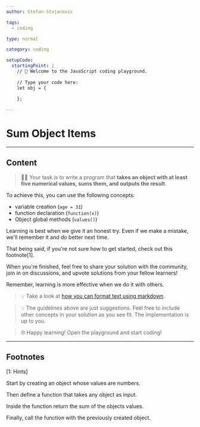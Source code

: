 ```yaml
---
author: Stefan-Stojanovic

tags:
  - coding

type: normal

category: coding

setupCode:
  startingPoint: |
    // 👋 Welcome to the JavaScript coding playground.
    
    // Type your code here:
    let obj = {
      
    };

---
```


# Sum Object Items

---

## Content

> 👩‍💻 Your task is to write a program that **takes an object with at least five numerical values, sums them, and outputs the result**.

To achieve this, you can use the following concepts:
- variable creation (`age = 31`)
- function declaration (`function(x)`)
- Object global methods (`values()`)

Learning is best when we give it an honest try. Even if we make a mistake, we'll remember it and do better next time.

That being said, if you're not sure how to get started, check out this footnote[1]. 

When you're finished, feel free to share your solution with the community, join in on discussions, and upvote solutions from your fellow learners!

Remember, learning is more effective when we do it with others.

> 💡 Take a look at [how you can format text using markdown](https://www.enki.com/glossary/general/markdown-formatting).

> 💡 The guidelines above are just suggestions. Feel free to include other concepts in your solution as you see fit. The implementation is up to you.

> 🤓 Happy learning! Open the playground and start coding!


---

## Footnotes

[1: Hints]

Start by creating an object whose values are numbers.

Then define a function that takes any object as input.

Inside the function return the sum of the objects values.

Finally, call the function with the previously created object.
